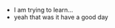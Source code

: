 - I am trying to learn...
- yeah that was it have a good day

<!---
VENDingMachin3/VENDingMachin3 is a ✨ special ✨ repository because its `README.md` (this file) appears on your GitHub profile.
You can click the Preview link to take a look at your changes.
--->
